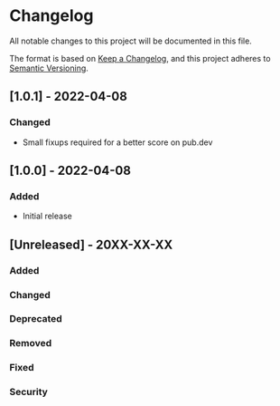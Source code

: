 # Changelog
All notable changes to this project will be documented in this file.

The format is based on [Keep a Changelog](https://keepachangelog.com/en/1.0.0/),
and this project adheres to [Semantic Versioning](https://semver.org/spec/v2.0.0.html).

## [1.0.1] - 2022-04-08
### Changed
- Small fixups required for a better score on pub.dev

## [1.0.0] - 2022-04-08
### Added
- Initial release

## [Unreleased] - 20XX-XX-XX
### Added
### Changed
### Deprecated
### Removed
### Fixed
### Security
